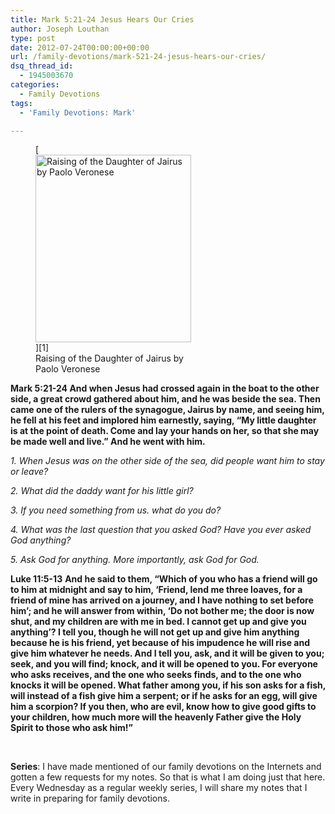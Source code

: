 ```yaml
---
title: Mark 5:21-24 Jesus Hears Our Cries
author: Joseph Louthan
type: post
date: 2012-07-24T00:00:00+00:00
url: /family-devotions/mark-521-24-jesus-hears-our-cries/
dsq_thread_id:
  - 1945003670
categories:
  - Family Devotions
tags:
  - 'Family Devotions: Mark'

---
```

<figure id="attachment_1821" style="width: 249px" class="wp-caption alignright">[<img class="size-medium wp-image-1821" alt="Raising of the Daughter of Jairus by Paolo Veronese" src="https://i0.wp.com/theologic.us/wp-content/uploads/2013/02/raising-of-the-daughter-of-jairus.jpg?resize=249%2C300" width="249" height="300" srcset="https://i0.wp.com/theologic.us/wp-content/uploads/2013/02/raising-of-the-daughter-of-jairus.jpg?resize=249%2C300 249w, https://i0.wp.com/theologic.us/wp-content/uploads/2013/02/raising-of-the-daughter-of-jairus.jpg?w=415 415w" sizes="(max-width: 249px) 100vw, 249px" data-recalc-dims="1" />][1]<figcaption class="wp-caption-text">Raising of the Daughter of Jairus by Paolo Veronese</figcaption></figure>

**Mark 5:21-24 And when Jesus had crossed again in the boat to the other side, a great crowd gathered about him, and he was beside the sea. Then came one of the rulers of the synagogue, Jairus by name, and seeing him, he fell at his feet and implored him earnestly, saying, “My little daughter is at the point of death. Come and lay your hands on her, so that she may be made well and live.” And he went with him.**

_1. When Jesus was on the other side of the sea, did people want him to stay or leave?_

_2. What did the daddy want for his little girl?_

_3. If you need something from us. what do you do?_

_4. What was the last question that you asked God? Have you ever asked God anything?_

_5. Ask God for anything. More importantly, ask God for God._

**Luke 11:5-13** **And he said to them, “Which of you who has a friend will go to him at midnight and say to him, ‘Friend, lend me three loaves, for a friend of mine has arrived on a journey, and I have nothing to set before him’; and he will answer from within, ‘Do not bother me; the door is now shut, and my children are with me in bed. I cannot get up and give you anything’? I tell you, though he will not get up and give him anything because he is his friend, yet because of his impudence he will rise and give him whatever he needs. And I tell you, ask, and it will be given to you; seek, and you will find; knock, and it will be opened to you. For everyone who asks receives, and the one who seeks finds, and to the one who knocks it will be opened. What father among you, if his son asks for a fish, will instead of a fish give him a serpent; or if he asks for an egg, will give him a scorpion? If you then, who are evil, know how to give good gifts to your children, how much more will the heavenly Father give the Holy Spirit to those who ask him!”**

&nbsp;

**Series**: I have made mentioned of our family devotions on the Internets and gotten a few requests for my notes. So that is what I am doing just that here. Every Wednesday as a regular weekly series, I will share my notes that I write in preparing for family devotions.

 [1]: https://i0.wp.com/theologic.us/wp-content/uploads/2013/02/raising-of-the-daughter-of-jairus.jpg